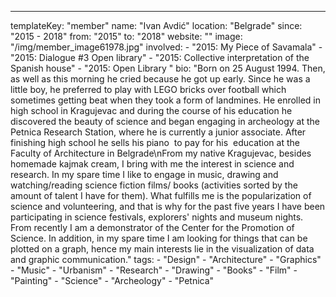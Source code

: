 ---
  templateKey: "member"
  name: "Ivan Avdić"
  location: "Belgrade"
  since: "2015 - 2018"
  from: "2015"
  to: "2018"
  website: ""
  image: "/img/member_image61978.jpg"
  involved: 
    - "2015: My Piece of Savamala"
    - "2015: Dialogue #3 Open library"
    - "2015: Collective interpretation of the Spanish house"
    - "2015: Open Library "
  bio: "Born on 25 August 1994. Then, as well as this morning he cried because he got up early. Since he was a little boy, he preferred to play with LEGO bricks over football which sometimes getting beat when they took a form of landmines. He enrolled in high school in Kragujevac and during the course of his education he discovered the beauty of science and began engaging in archeology at the Petnica Research Station, where he is currently a junior associate. After finishing high school he sells his piano  to pay for his  education at the Faculty of Architecture in Belgrade\nFrom my native Kragujevac, besides homemade kajmak cream, I bring with me the interest in science and research. In my spare time I like to engage in music, drawing and watching/reading science fiction films/ books (activities sorted by the amount of talent I have for them). What fulfills me is the popularization of science and volunteering, and that is why for the past five years I have been participating in science festivals, explorers' nights and museum nights. From recently I am a demonstrator of the Center for the Promotion of Science. In addition, in my spare time I am looking for things that can be plotted on a graph, hence my main interests lie in the visualization of data and graphic communication."
  tags: 
    - "Design"
    - "Architecture"
    - "Graphics"
    - "Music"
    - "Urbanism"
    - "Research"
    - "Drawing"
    - "Books"
    - "Film"
    - "Painting"
    - "Science"
    - "Archeology"
    - "Petnica"
